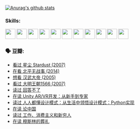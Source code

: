 
[![Anurag's github stats](https://github-readme-stats.vercel.app/api?username=w940853815)](https://github.com/anuraghazra/github-readme-stats)

### Skills:

<code><img height="32" src="https://cdn.jsdelivr.net/npm/simple-icons@v5/icons/python.svg"></code>
<code><img height="32" src="https://cdn.jsdelivr.net/npm/simple-icons@v5/icons/javascript.svg"></code>
<code><img height="32" src="https://cdn.jsdelivr.net/npm/simple-icons@v5/icons/django.svg"></code>
<code><img height="32" src="https://cdn.jsdelivr.net/npm/simple-icons@v5/icons/flask.svg"></code>
<code><img height="32" src="https://cdn.jsdelivr.net/npm/simple-icons@v5/icons/vuetify.svg"></code>
<code><img height="32" src="https://cdn.jsdelivr.net/npm/simple-icons@v5/icons/git.svg"></code>
<code><img height="32" src="https://cdn.jsdelivr.net/npm/simple-icons@v5/icons/docker.svg"></code>
<code><img height="32" src="https://cdn.jsdelivr.net/npm/simple-icons@v5/icons/postgresql.svg"></code>
<code><img height="32" src="https://cdn.jsdelivr.net/npm/simple-icons@v5/icons/elasticsearch.svg"></code>
<code><img height="32" src="https://cdn.jsdelivr.net/npm/simple-icons@v5/icons/macos.svg"></code>
<code><img height="32" src="https://cdn.jsdelivr.net/npm/simple-icons@v5/icons/linux.svg"></code>

### 🗣 豆瓣:

<!-- DOUBAN-ACTIVITIES:START -->
- [看过 星尘 Stardust‎ (2007)](https://www.douban.com/people/136069238/status/3822692117/?_i=49299922)
- [在看 北平无战事‎ (2014)](https://www.douban.com/people/136069238/status/3821449886/?_i=49299922)
- [想看 汉武大帝‎ (2005)](https://www.douban.com/people/136069238/status/3821405621/?_i=49299922)
- [看过 大明王朝1566‎ (2007)](https://www.douban.com/people/136069238/status/3821396719/?_i=49299922)
- [读过 回答不了](https://www.douban.com/people/136069238/status/3812155932/?_i=49299922)
- [在读 Unity AR/VR开发：从新手到专家](https://www.douban.com/people/136069238/status/3810864648/?_i=49299922)
- [读过 人人都懂设计模式：从生活中领悟设计模式：Python实现](https://www.douban.com/people/136069238/status/3806334005/?_i=49299922)
- [在读 论中国](https://www.douban.com/people/136069238/status/3805671678/?_i=49299922)
- [读过 工作、消费主义和新穷人](https://www.douban.com/people/136069238/status/3803834644/?_i=49299922)
- [在读 穆斯林的葬礼](https://www.douban.com/people/136069238/status/3802824932/?_i=49299922)
<!-- DOUBAN-ACTIVITIES:END -->
<!--
**w940853815/w940853815** is a ✨ _special_ ✨ repository because its `README.md` (this file) appears on your GitHub profile.

Here are some ideas to get you started:

- 🔭 I’m currently working on ...
- 🌱 I’m currently learning ...
- 👯 I’m looking to collaborate on ...
- 🤔 I’m looking for help with ...
- 💬 Ask me about ...
- 📫 How to reach me: ...
- 😄 Pronouns: ...
- ⚡ Fun fact: ...
-->
